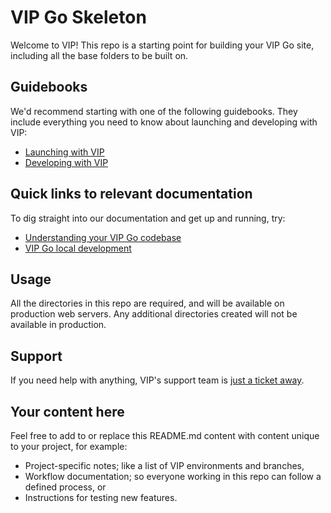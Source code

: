 # VIP Go Skeleton

Welcome to VIP! This repo is a starting point for building your VIP Go site, including all the base folders to be built on.

## Guidebooks

We'd recommend starting with one of the following guidebooks. They include everything you need to know about launching and developing with VIP:

* [Launching with VIP](https://wpvip.com/documentation/launching-with-vip/)
* [Developing with VIP](https://wpvip.com/documentation/developing-with-vip/)

## Quick links to relevant documentation

To dig straight into our documentation and get up and running, try:

* [Understanding your VIP Go codebase](https://wpvip.com/documentation/vip-go/understanding-your-vip-go-codebase/)
* [VIP Go local development](https://wpvip.com/documentation/vip-go/local-vip-go-development-environment/)

## Usage

All the directories in this repo are required, and will be available on production web servers. Any additional directories created will not be available in production.

## Support

If you need help with anything, VIP's support team is [just a ticket away](https://wpvip.com/documentation/vip-go/accessing-vip-support/).

## Your content here
 
Feel free to add to or replace this README.md content with content unique to your project, for example:
 
* Project-specific notes; like a list of VIP environments and branches,
* Workflow documentation; so everyone working in this repo can follow a defined process, or
* Instructions for testing new features.